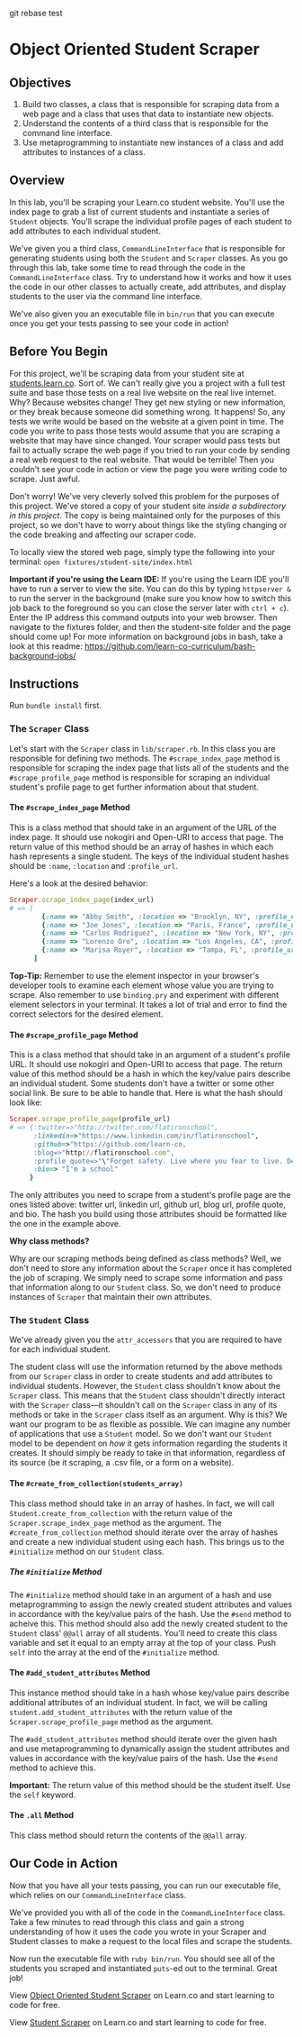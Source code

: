 git rebase test

# Object Oriented Student Scraper

## Objectives

1. Build two classes, a class that is responsible for scraping data from a web page and a class that uses that data to instantiate new objects.
3. Understand the contents of a third class that is responsible for the command line interface.
2. Use metaprogramming to instantiate new instances of a class and add attributes to instances of a class.

## Overview

In this lab, you'll be scraping your Learn.co student website. You'll use the index page to grab a list of current students and instantiate a series of `Student` objects. You'll scrape the individual profile pages of each student to add attributes to each individual student.

We've given you a third class, `CommandLineInterface` that is responsible for generating students using both the `Student` and `Scraper` classes. As you go through this lab, take some time to read through the code in the `CommandLineInterface` class. Try to understand how it works and how it uses the code in our other classes to actually create, add attributes, and display students to the user via the command line interface.

We've also given you an executable file in `bin/run` that you can execute once you get your tests passing to see your code in action!

## Before You Begin

For this project, we'll be scraping data from your student site at [students.learn.co](http://students.learn.co/). Sort of. We can't really give you a project with a full test suite and base those tests on a real live website on the real live internet. Why? Because websites change! They get new styling or new information, or they break because someone did something wrong. It happens! So, any tests we write would be based on the website at a given point in time. The code you write to pass those tests would assume that you are scraping a website that may have since changed. Your scraper would pass tests but fail to actually scrape the web page if you tried to run your code by sending a real web request to the real website. That would be terrible! Then you couldn't see your code in action or view the page you were writing code to scrape. Just awful.

Don't worry! We've very cleverly solved this problem for the purposes of this project. We've stored a copy of your student site *inside a subdirectory in this project*. The copy is being maintained only for the purposes of this project, so we don't have to worry about things like the styling changing or the code breaking and affecting our scraper code.

To locally view the stored web page, simply type the following into your terminal: `open fixtures/student-site/index.html`

**Important if you're using the Learn IDE:** If you're using the Learn IDE you'll have to run a server to view the site. You can do this by typing `httpserver &` to run the server in the background (make sure you know how to switch this job back to the foreground so you can close the server later with `ctrl + c`). Enter the IP address this command outputs into your web browser.  Then navigate to the fixtures folder, and then the student-site folder and the page should come up! For more information on background jobs in bash, take a look at this readme: https://github.com/learn-co-curriculum/bash-background-jobs/

## Instructions

Run `bundle install` first.

### The `Scraper` Class

Let's start with the `Scraper` class in `lib/scraper.rb`. In this class you are responsible for defining two methods. The `#scrape_index_page` method is responsible for scraping the index page that lists all of the students and the `#scrape_profile_page` method is responsible for scraping an individual student's profile page to get further information about that student.

#### The `#scrape_index_page` Method

This is a class method that should take in an argument of the URL of the index page. It should use nokogiri and Open-URI to access that page. The return value of this method should be an array of hashes in which each hash represents a single student. The keys of the individual student hashes should be `:name`, `:location` and `:profile_url`.

Here's a look at the desired behavior:

```ruby
Scraper.scrape_index_page(index_url)
# => [
        {:name => "Abby Smith", :location => "Brooklyn, NY", :profile_url => "./fixtures/student-site/students/abby-smith.html"},
        {:name => "Joe Jones", :location => "Paris, France", :profile_url => "./fixtures/student-site/students/joe-jonas.html"},
        {:name => "Carlos Rodriguez", :location => "New York, NY", :profile_url => "./fixtures/student-site/students/carlos-rodriguez.html"},
        {:name => "Lorenzo Oro", :location => "Los Angeles, CA", :profile_url => "./fixtures/student-site/students/lorenzo-oro.html"},
        {:name => "Marisa Royer", :location => "Tampa, FL", :profile_url => "./fixtures/student-site/students/marisa-royer.html"}
      ]
```

**Top-Tip:** Remember to use the element inspector in your browser's developer tools to examine each element whose value you are trying to scrape. Also remember to use `binding.pry` and experiment with different element selectors in your terminal. It takes a lot of trial and error to find the correct selectors for the desired element.

#### The `#scrape_profile_page` Method

This is a class method that should take in an argument of a student's profile URL. It should use nokogiri and Open-URI to access that page. The return value of this method should be a hash in which the key/value pairs describe an individual student. Some students don't have a twitter or some other social link. Be sure to be able to handle that. Here is what the hash should look like:

```ruby
Scraper.scrape_profile_page(profile_url)
# => {:twitter=>"http://twitter.com/flatironschool",
      :linkedin=>"https://www.linkedin.com/in/flatironschool",
      :github=>"https://github.com/learn-co,
      :blog=>"http://flatironschool.com",
      :profile_quote=>"\"Forget safety. Live where you fear to live. Destroy your reputation. Be notorious.\" - Rumi",
      :bio=> "I'm a school"
     }
```

The only attributes you need to scrape from a student's profile page are the ones listed above: twitter url, linkedin url, github url, blog url, profile quote, and bio. The hash you build using those attributes should be formatted like the one in the example above.

**Why class methods?**

Why are our scraping methods being defined as class methods? Well, we don't need to store any information about the `Scraper` once it has completed the job of scraping. We simply need to scrape some information and pass that information along to our `Student` class. So, we don't need to produce instances of `Scraper` that maintain their own attributes.

### The `Student` Class

We've already given you the `attr_accessors` that you are required to have for each individual student.

The student class will use the information returned by the above methods from our `Scraper` class in order to create students and add attributes to individual students. However, the `Student` class shouldn't know about the `Scraper` class. This means that the `Student` class shouldn't directly interact with the `Scraper` class––it shouldn't call on the `Scraper` class in any of its methods or take in the `Scraper` class itself as an argument. Why is this? We want our program to be as flexible as possible. We can imagine any number of applications that use a `Student` model. So we don't want our `Student` model to be dependent on *how* it gets information regarding the students it creates. It should simply be ready to take in that information, regardless of its source (be it scraping, a .csv file, or a form on a website).

#### The `#create_from_collection(students_array)`

This class method should take in an array of hashes. In fact, we will call `Student.create_from_collection` with the return value of the `Scraper.scrape_index_page` method as the argument. The `#create_from_collection` method should iterate over the array of hashes and create a new individual student using each hash. This brings us to the `#initialize` method on our `Student` class.

##### The `#initialize` Method

The `#initialize` method should take in an argument of a hash and use metaprogramming to assign the newly created student attributes and values in accordance with the key/value pairs of the hash. Use the `#send` method to acheive this. This method should also add the newly created student to the `Student` class' `@@all` array of all students. You'll need to create this class variable and set it equal to an empty array at the top of your class. Push `self` into the array at the end of the `#initialize` method.

#### The `#add_student_attributes` Method

This instance method should take in a hash whose key/value pairs describe additional attributes of an individual student. In fact, we will be calling `student.add_student_attributes` with the return value of the `Scraper.scrape_profile_page` method as the argument.

The `#add_student_attributes` method should iterate over the given hash and use metaprogramming to dynamically assign the student attributes and values in accordance with the key/value pairs of the hash. Use the `#send` method to achieve this.

**Important:** The return value of this method should be the student itself. Use the `self` keyword.

#### The `.all` Method

This class method should return the contents of the `@@all` array.

## Our Code in Action

Now that you have all your tests passing, you can run our executable file, which relies on our `CommandLineInterface` class.

We've provided you with all of the code in the `CommandLineInterface` class. Take a few minutes to read through this class and gain a strong understanding of how it uses the code you wrote in your Scraper and Student classes to make a request to the local files and scrape the students.

Now run the executable file with `ruby bin/run`. You should see all of the students you scraped and instantiated `puts`-ed out to the terminal. Great job!

<p data-visibility='hidden'>View <a href='https://learn.co/lessons/oo-student-scraper' title='Object Oriented Student Scraper'>Object Oriented Student Scraper</a> on Learn.co and start learning to code for free.</p>

<p class='util--hide'>View <a href='https://learn.co/lessons/oo-student-scraper'>Student Scraper</a> on Learn.co and start learning to code for free.</p>
